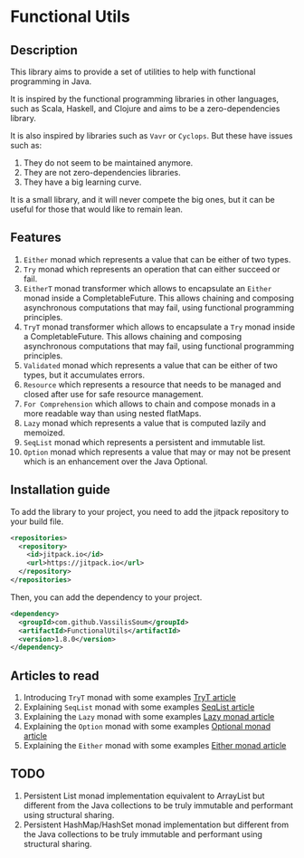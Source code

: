 # Functional Utils

## Description

This library aims to provide a set of utilities to help with functional programming in Java. 

It is inspired by the functional programming libraries in other languages, such as Scala, Haskell, and Clojure and aims 
to be a zero-dependencies library.

It is also inspired by libraries such as `Vavr` or `Cyclops`. But these have issues such as:
1. They do not seem to be maintained anymore.
2. They are not zero-dependencies libraries.
3. They have a big learning curve.

It is a small library, and it will never compete the big ones, but it can be useful for those that would like to remain lean.

## Features

1. `Either` monad which represents a value that can be either of two types.
2. `Try` monad which represents an operation that can either succeed or fail.
3. `EitherT` monad transformer which allows to encapsulate an `Either` monad inside a CompletableFuture. This allows chaining and composing asynchronous computations that may
fail, using functional programming principles.
4. `TryT` monad transformer which allows to encapsulate a `Try` monad inside a CompletableFuture. This allows chaining and composing asynchronous computations that may fail, using functional programming principles.
5. `Validated` monad which represents a value that can be either of two types, but it accumulates errors.
6. `Resource` which represents a resource that needs to be managed and closed after use for safe resource management.
7. `For Comprehension` which allows to chain and compose monads in a more readable way than using nested flatMaps.
8. `Lazy` monad which represents a value that is computed lazily and memoized.
9. `SeqList` monad which represents a persistent and immutable list.
10. `Option` monad which represents a value that may or may not be present which is an enhancement over the Java Optional.

## Installation guide

To add the library to your project, you need to add the jitpack repository to your build file.

```xml
<repositories>
  <repository>
    <id>jitpack.io</id>
    <url>https://jitpack.io</url>
  </repository>
</repositories>

```

Then, you can add the dependency to your project.

```xml
<dependency>
  <groupId>com.github.VassilisSoum</groupId>
  <artifactId>FunctionalUtils</artifactId>
  <version>1.8.0</version>
</dependency>
```

## Articles to read

1. Introducing `TryT` monad with some examples [TryT article](https://www.catnipcoder.com/monad-transformer-in-java-part1)
2. Explaining `SeqList` monad with some examples [SeqList article](https://www.catnipcoder.com/persistent-and-immutable-list)
3. Explaining the `Lazy` monad with some examples [Lazy monad article](https://www.catnipcoder.com/lazy-monad)
4. Explaining the `Option` monad with some examples [Optional monad article](https://www.catnipcoder.com/option-monad)
5. Explaining the `Either` monad with some examples [Either monad article](https://github.com/VassilisSoum/FunctionalUtils/wiki/Either-Monad)

## TODO
1. Persistent List monad implementation equivalent to ArrayList but different from the Java collections to be truly immutable and performant using structural sharing.
2. Persistent HashMap/HashSet monad implementation but different from the Java collections to be truly immutable and performant using structural sharing.
